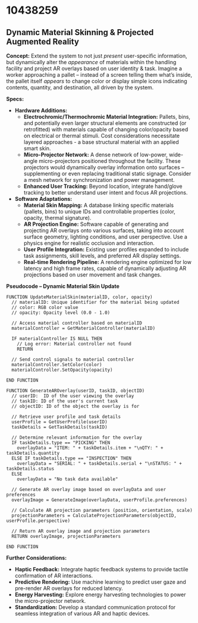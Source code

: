 # 10438259

## Dynamic Material Skinning & Projected Augmented Reality

**Concept:** Extend the system to not just *present* user-specific information, but dynamically alter the *appearance* of materials within the handling facility and project AR overlays based on user identity & task. Imagine a worker approaching a pallet – instead of a screen telling them what’s inside, the pallet itself *appears* to change color or display simple icons indicating contents, quantity, and destination, all driven by the system.

**Specs:**

*   **Hardware Additions:**
    *   **Electrochromic/Thermochromic Material Integration:** Pallets, bins, and potentially even larger structural elements are constructed (or retrofitted) with materials capable of changing color/opacity based on electrical or thermal stimuli.  Cost considerations necessitate layered approaches - a base structural material with an applied smart skin.
    *   **Micro-Projector Network:** A dense network of low-power, wide-angle micro-projectors positioned throughout the facility. These projectors would dynamically overlay information onto surfaces – supplementing or even replacing traditional static signage.  Consider a mesh network for synchronization and power management.
    *   **Enhanced User Tracking:**  Beyond location, integrate hand/glove tracking to better understand user intent and focus AR projections.
*   **Software Adaptations:**
    *   **Material Skin Mapping:** A database linking specific materials (pallets, bins) to unique IDs and controllable properties (color, opacity, thermal signature).
    *   **AR Projection Engine:** Software capable of generating and projecting AR overlays onto various surfaces, taking into account surface geometry, lighting conditions, and user perspective.  Use a physics engine for realistic occlusion and interaction.
    *   **User Profile Integration:** Existing user profiles expanded to include task assignments, skill levels, and preferred AR display settings.
    *   **Real-time Rendering Pipeline:** A rendering engine optimized for low latency and high frame rates, capable of dynamically adjusting AR projections based on user movement and task changes.

**Pseudocode – Dynamic Material Skin Update**

```
FUNCTION UpdateMaterialSkin(materialID, color, opacity)
  // materialID: Unique identifier for the material being updated
  // color: RGB color value
  // opacity: Opacity level (0.0 - 1.0)

  // Access material controller based on materialID
  materialController = GetMaterialController(materialID)

  IF materialController IS NULL THEN
    // Log error: Material controller not found
    RETURN

  // Send control signals to material controller
  materialController.SetColor(color)
  materialController.SetOpacity(opacity)

END FUNCTION
```

```
FUNCTION GenerateAROverlay(userID, taskID, objectID)
  // userID:  ID of the user viewing the overlay
  // taskID: ID of the user's current task
  // objectID: ID of the object the overlay is for

  // Retrieve user profile and task details
  userProfile = GetUserProfile(userID)
  taskDetails = GetTaskDetails(taskID)

  // Determine relevant information for the overlay
  IF taskDetails.type == "PICKING" THEN
    overlayData = "ITEM: " + taskDetails.item + "\nQTY: " + taskDetails.quantity
  ELSE IF taskDetails.type == "INSPECTION" THEN
    overlayData = "SERIAL: " + taskDetails.serial + "\nSTATUS: " + taskDetails.status
  ELSE
    overlayData = "No task data available"

  // Generate AR overlay image based on overlayData and user preferences
  overlayImage = GenerateImage(overlayData, userProfile.preferences)

  // Calculate AR projection parameters (position, orientation, scale)
  projectionParameters = CalculateProjectionParameters(objectID, userProfile.perspective)

  // Return AR overlay image and projection parameters
  RETURN overlayImage, projectionParameters

END FUNCTION
```

**Further Considerations:**

*   **Haptic Feedback:** Integrate haptic feedback systems to provide tactile confirmation of AR interactions.
*   **Predictive Rendering:** Use machine learning to predict user gaze and pre-render AR overlays for reduced latency.
*   **Energy Harvesting:** Explore energy harvesting technologies to power the micro-projector network.
*   **Standardization:** Develop a standard communication protocol for seamless integration of various AR and haptic devices.
